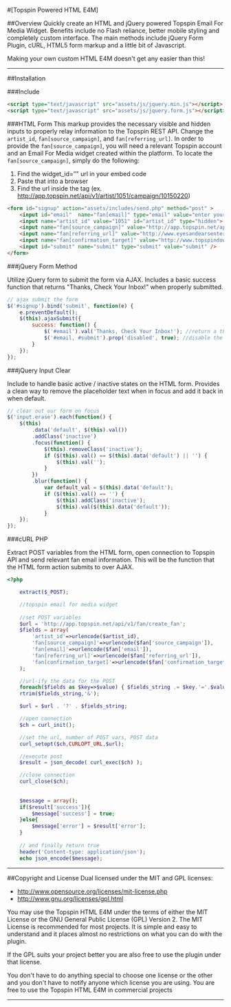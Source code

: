 #[Topspin Powered HTML E4M]

##Overview
Quickly create an HTML and jQuery powered Topspin Email For Media Widget. Benefits include no Flash reliance, better mobile styling and completely custom interface. The main methods include jQuery Form Plugin, cURL, HTML5 form markup and a little bit of Javascript.    

Making your own custom HTML E4M doesn't get any easier than this!

---
 
##Installation

###Include

````html
<script type="text/javascript" src="assets/js/jquery.min.js"></script>
<script type="text/javascript" src="assets/js/jquery.form.js"></script>
````

###HTML Form
This markup provides the necessary visible and hidden inputs to properly relay information to the Topspin REST API. Change the `artist_id`, `fan[source_campaign]`, and `fan[referring_url]`. In order to provide the `fan[source_campaign]`, you will need a relevant Topspin account and an Email For Media widget created within the platform. To locate the `fan[source_campaign]`, simply do the following:

1. Find the widget_id=”" url in your embed code
2. Paste that into a browser
3. Find the url inside the <campaign> tag (ex. http://app.topspin.net/api/v1/artist/1051/campaign/10150220)

````html
<form id="signup" action="assets/includes/send.php" method="post" >
	<input id="email"  name="fan[email]" type="email" value="enter your email here" placeholder="enter your email here" class="erase email" />	
	<input name="artist_id" value="1051" id="artist_id" type="hidden">
	<input name="fan[source_campaign]" value="http://app.topspin.net/api/v1/artist/1051/campaign/10150220" id="source_campaign" type="hidden">
	<input name="fan[referring_url]" value="http://www.eyesandearsentertainment.com" id="referring_url" type="hidden">
	<input name="fan[confirmation_target]" value="http://www.topspindownloads.com/confirm/" id="confirmation_target" type="hidden">			
	<input id="submit" name="submit" type="submit" value="submit" />
</form>
````

###jQuery Form Method

Utilize jQuery form to submit the form via AJAX. Includes a basic success function that returns "Thanks, Check Your Inbox!" when properly submitted.

````javascript
// ajax submit the form
$('#signup').bind('submit', function(e) {
	e.preventDefault();
	$(this).ajaxSubmit({
		success: function() { 
			$('#email').val('Thanks, Check Your Inbox!'); //return a thank you message 
			$('#email, #submit').prop('disabled', true); //disable the form upon submit
		}			
	});
});
````

###jQuery Input Clear

Include to handle basic active / inactive states on the HTML form. Provides a clean way to remove the placeholder text when in focus and add it back in when default.

````javascript
// clear out our form on focus
$('input.erase').each(function() {
	$(this)
		.data('default', $(this).val())
		.addClass('inactive')
		.focus(function() {
			$(this).removeClass('inactive');
			if ($(this).val() == $(this).data('default') || '') {
				$(this).val('');
			}
		})
		.blur(function() {
			var default_val = $(this).data('default');
			if ($(this).val() == '') {
				$(this).addClass('inactive');
				$(this).val($(this).data('default'));
			}
	});
});
````

###cURL PHP

Extract POST variables from the HTML form, open connection to Topspin API and send relevant fan email information. This will be the function that the HTML form action submits to over AJAX.

````php
<?php

	extract($_POST);

	//topspin email for media widget
	
	//set POST variables
	$url = 'http://app.topspin.net/api/v1/fan/create_fan';
	$fields = array(
		'artist_id'=>urlencode($artist_id),
		'fan[source_campaign]'=>urlencode($fan['source_campaign']),
		'fan[email]'=>urlencode($fan['email']),
		'fan[referring_url]'=>urlencode($fan['referring_url']),
		'fan[confirmation_target]'=>urlencode($fan['confirmation_target'])
	);

	//url-ify the data for the POST
	foreach($fields as $key=>$value) { $fields_string .= $key.'='.$value.'&'; }
	rtrim($fields_string,'&');

	$url = $url . '?' . $fields_string;

	//open connection
	$ch = curl_init();

	//set the url, number of POST vars, POST data
	curl_setopt($ch,CURLOPT_URL,$url);

	//execute post
	$result = json_decode( curl_exec($ch) );

	//close connection
	curl_close($ch);
	
	
	$message = array();
	if($result['success']){
		$message['success'] = true;
	}else{
		$message['error'] = $result['error'];
	}
		
	// and finally return true
	header('Content-type: application/json');
	echo json_encode($message);
````

---

##Copyright and License
Dual licensed under the MIT and GPL licenses:

* http://www.opensource.org/licenses/mit-license.php
* http://www.gnu.org/licenses/gpl.html

You may use the Topspin HTML E4M under the terms of either the MIT License or the GNU General Public License (GPL) Version 2.
The MIT License is recommended for most projects. It is simple and easy to understand and it places almost no restrictions on what you can do with the plugin.

If the GPL suits your project better you are also free to use the plugin under that license.

You don't have to do anything special to choose one license or the other and you don't have to notify anyone which license you are using. You are free to use the Topspin HTML E4M in commercial projects 

---

